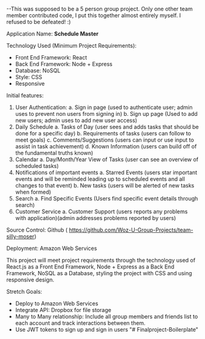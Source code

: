 --This was supposed to be a 5 person group project. Only one other team member contributed code, I put this together almost entirely myself. I refused to be defeated! :)

Application Name: **Schedule Master**

Technology Used (Minimum Project Requirements):

- Front End Framework: React
- Back End Framework: Node + Express
- Database: NoSQL
- Style: CSS
- Responsive

Initial features:

1. User Authentication:
   a. Sign in page (used to authenticate user; admin uses to prevent non
   users from signing in)
   b. Sign up page (Used to add new users; admin uses to add new user
   access)
2. Daily Schedule
   a. Tasks of Day (user sees and adds tasks that should be done for a
   specific day)
   b. Requirements of tasks (users can follow to meet goals)
   c. Comments/Suggestions (users can input or use input to assist in task
   achievement)
   d. Known Information (users can build off of the fundamental truths
   known)
3. Calendar
   a. Day/Month/Year View of Tasks (user can see an overview of scheduled
   tasks)
4. Notifications of important events
   a. Starred Events (users star important events and will be reminded
   leading up to scheduled events and all changes to that event)
   b. New tasks (users will be alerted of new tasks when formed)
5. Search
   a. Find Specific Events (Users find specific event details through search)
6. Customer Service
   a. Customer Support (users reports any problems with application)(admin
   addresses problems reported by users)

Source Control: Github
( https://github.com/Woz-U-Group-Projects/team-silly-moser)

Deployment: Amazon Web Services

This project will meet project requirements through the technology used of React.js
as a Front End Framework, Node + Express as a Back End Framework, NoSQL as
a Database, styling the project with CSS and using responsive design.

Stretch Goals:

- Deploy to Amazon Web Services
- Integrate API: Dropbox for file storage
- Many to Many relationship: Include all group members and friends list to each
  account and track interactions between them.
- Use JWT tokens to sign up and sign in users
"# Finalproject-Boilerplate" 
